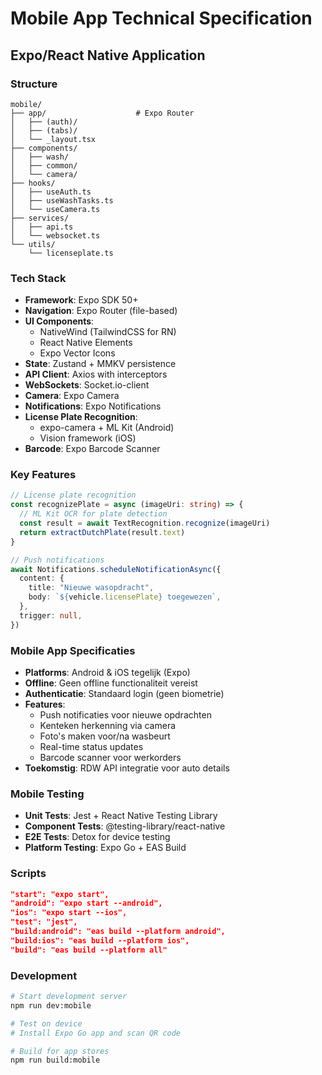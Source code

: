# Mobile App Technical Specification

## Expo/React Native Application

### Structure
```
mobile/
├── app/                    # Expo Router
│   ├── (auth)/
│   ├── (tabs)/
│   └── _layout.tsx
├── components/
│   ├── wash/
│   ├── common/
│   └── camera/
├── hooks/
│   ├── useAuth.ts
│   ├── useWashTasks.ts
│   └── useCamera.ts
├── services/
│   ├── api.ts
│   └── websocket.ts
└── utils/
    └── licenseplate.ts
```

### Tech Stack
- **Framework**: Expo SDK 50+
- **Navigation**: Expo Router (file-based)
- **UI Components**: 
  - NativeWind (TailwindCSS for RN)
  - React Native Elements
  - Expo Vector Icons
- **State**: Zustand + MMKV persistence
- **API Client**: Axios with interceptors
- **WebSockets**: Socket.io-client
- **Camera**: Expo Camera
- **Notifications**: Expo Notifications
- **License Plate Recognition**: 
  - expo-camera + ML Kit (Android)
  - Vision framework (iOS)
- **Barcode**: Expo Barcode Scanner

### Key Features
```typescript
// License plate recognition
const recognizePlate = async (imageUri: string) => {
  // ML Kit OCR for plate detection
  const result = await TextRecognition.recognize(imageUri)
  return extractDutchPlate(result.text)
}

// Push notifications
await Notifications.scheduleNotificationAsync({
  content: {
    title: "Nieuwe wasopdracht",
    body: `${vehicle.licensePlate} toegewezen`,
  },
  trigger: null,
})
```

### Mobile App Specificaties

- **Platforms**: Android & iOS tegelijk (Expo)
- **Offline**: Geen offline functionaliteit vereist
- **Authenticatie**: Standaard login (geen biometrie)
- **Features**: 
  - Push notificaties voor nieuwe opdrachten
  - Kenteken herkenning via camera
  - Foto's maken voor/na wasbeurt
  - Real-time status updates
  - Barcode scanner voor werkorders
- **Toekomstig**: RDW API integratie voor auto details

### Mobile Testing
- **Unit Tests**: Jest + React Native Testing Library
- **Component Tests**: @testing-library/react-native
- **E2E Tests**: Detox for device testing
- **Platform Testing**: Expo Go + EAS Build

### Scripts
```json
"start": "expo start",
"android": "expo start --android",
"ios": "expo start --ios",
"test": "jest",
"build:android": "eas build --platform android",
"build:ios": "eas build --platform ios",
"build": "eas build --platform all"
```

### Development
```bash
# Start development server
npm run dev:mobile

# Test on device
# Install Expo Go app and scan QR code

# Build for app stores
npm run build:mobile
```